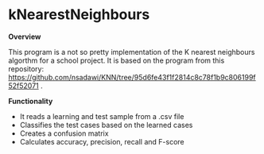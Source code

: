 # kNearestNeighbours

**Overview**

This program is a not so pretty implementation of the K nearest neighbours algorthm for a school project. It is based on the program from this repository: 
https://github.com/nsadawi/KNN/tree/95d6fe43f1f2814c8c78f1b9c806199f52f52071 .

**Functionality**

* It reads a learning and test sample from a .csv file
* Classifies the test cases based on the learned cases
* Creates a confusion matrix
* Calculates accuracy, precision, recall and F-score
